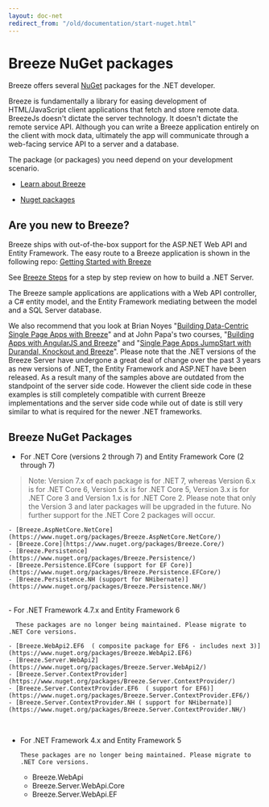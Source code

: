 ```yaml
---
layout: doc-net
redirect_from: "/old/documentation/start-nuget.html"
---
```

# Breeze NuGet packages
Breeze offers several <a href="http://nuget.org/" target="_blank">NuGet</a> packages for the .NET developer.

Breeze is fundamentally a library for easing development of HTML/JavaScript client applications that fetch and store remote data. BreezeJs doesn't dictate the server technology. It doesn't dictate the remote service API. Although you can write a Breeze application entirely on the client with mock data, ultimately the app will communicate through a web-facing service API to a server and a database.

The package (or packages) you need depend on your development scenario.

* [Learn about Breeze](#learn)

* [Nuget packages](#current)

<a name="learn"></a>

## Are you new to Breeze?

Breeze ships with out-of-the-box support for the ASP.NET Web API and Entity Framework. The easy route to a Breeze application is shown in the following repo: <a href="https://github.com/Breeze/northwind-demo" target="_blank">Getting Started with Breeze</a>

See [Breeze Steps](https://github.com/Breeze/northwind-demo/blob/master/STEPS.md) for a step by step review on how to build a .NET Server. 

The Breeze sample applications are applications with a Web API controller, a C# entity model, and the Entity Framework mediating between the model and a SQL Server database.

We also recommend that you look at Brian Noyes "<a href="http://www.pluralsight.com/courses/building-single-page-applications-breeze" target="_blank">Building Data-Centric Single Page Apps with Breeze</a>" and at John Papa's two courses, "<a href="http://www.pluralsight.com/training/Courses/TableOfContents/build-apps-angular-breeze" target="_blank">Building Apps with AngularJS and Breeze</a>" and "<a href="http://www.pluralsight.com/training/Courses/TableOfContents/build-apps-angular-breeze" target="_blank">Single Page Apps JumpStart with Durandal, Knockout and Breeze</a>". Please note that the .NET versions of the Breeze Server have undergone a great deal of change over the past 3 years as new versions of .NET, the Entity Framework and ASP.NET have been released.  As a result many of the samples above are outdated from the standpoint of the server side code.  However the client side code in these examples is still completely compatible with current Breeze implementations and the server side code while out of date is still very similar to what is required for the newer .NET frameworks.

<a name="current"></a>

## Breeze NuGet Packages

- For .NET Core (versions 2 through 7) and Entity Framework Core (2 through 7)

> Note: Version 7.x of each package is for .NET 7,  whereas Version 6.x is for .NET Core 6, Version 5.x is for .NET Core 5, Version 3.x is for .NET Core 3 and Version 1.x is for .NET Core 2.  Please note that only the Version 3 and later packages will be upgraded in the future. No further support for the .NET Core 2 packages will occur.

    - [Breeze.AspNetCore.NetCore](https://www.nuget.org/packages/Breeze.AspNetCore.NetCore/)
    - [Breeze.Core](https://www.nuget.org/packages/Breeze.Core/)
    - [Breeze.Persistence](https://www.nuget.org/packages/Breeze.Persistence/)
    - [Breeze.Persistence.EFCore (support for EF Core)](https://www.nuget.org/packages/Breeze.Persistence.EFCore/)
    - [Breeze.Persistence.NH (support for NHibernate)](https://www.nuget.org/packages/Breeze.Persistence.NH/)

<br>
- For .NET Framework 4.7.x  and Entity Framework 6 

      These packages are no longer being maintained. Please migrate to .NET Core versions.

    - [Breeze.WebApi2.EF6  ( composite package for EF6 - includes next 3)](https://www.nuget.org/packages/Breeze.WebApi2.EF6)
    - [Breeze.Server.WebApi2](https://www.nuget.org/packages/Breeze.Server.WebApi2/)
    - [Breeze.Server.ContextProvider](https://www.nuget.org/packages/Breeze.Server.ContextProvider/)
    - [Breeze.Server.ContextProvider.EF6  ( support for EF6)](https://www.nuget.org/packages/Breeze.Server.ContextProvider.EF6/)
    - [Breeze.Server.ContextProvider.NH ( support for NHibernate)](https://www.nuget.org/packages/Breeze.Server.ContextProvider.NH/)
    
<br>    
  
- For .NET Framework 4.x and Entity Framework 5   

      These packages are no longer being maintained. Please migrate to .NET Core versions.

     - Breeze.WebApi
     - Breeze.Server.WebApi.Core
     - Breeze.Server.WebApi.EF


